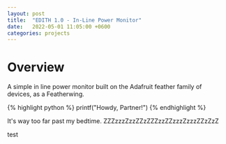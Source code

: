 ```yaml
---
layout: post
title:  "EDITH 1.0 - In-Line Power Monitor"
date:   2022-05-01 11:05:00 +0600
categories: projects
---
```


# Overview

A simple in line power monitor built on the Adafruit feather family of devices, as a Featherwing.

{% highlight python %}
printf("Howdy, Partner!")
{% endhighlight %}


It's way too far past my bedtime.   ZZZzzzZzzZZzZZZzzZZzzzZzzzZZzZzZ

test

